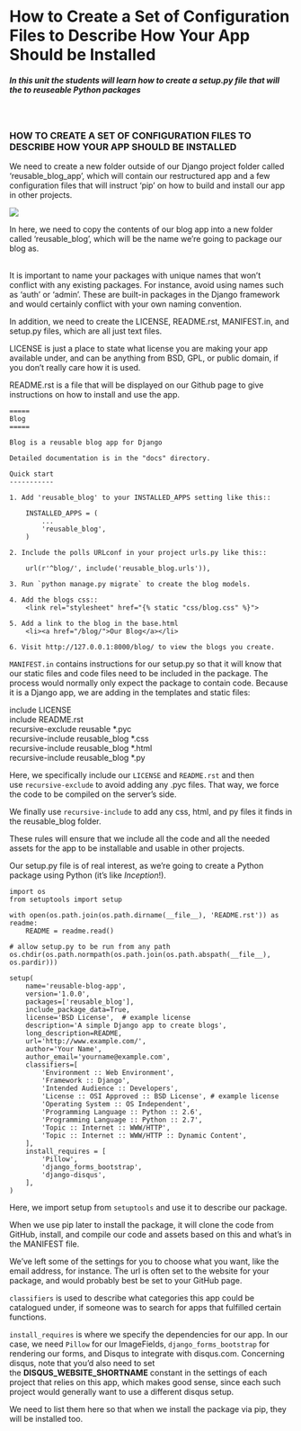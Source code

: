 How to Create a Set of Configuration Files to Describe How Your App Should be Installed
=======================================================================================

##### In this unit the students will learn how to create a setup.py file that will the to reuseable Python packages

 

### HOW TO CREATE A SET OF CONFIGURATION FILES TO DESCRIBE HOW YOUR APP SHOULD BE INSTALLED

We need to create a new folder outside of our Django project folder called
‘reusable_blog_app’, which will contain our restructured app and a few
configuration files that will instruct ‘pip’ on how to build and install our app
in other projects.

![](http://codeinstitute.wpengine.com/wp-content/uploads/2016/01/1452278888_image4.png)

In here, we need to copy the contents of our blog app into a new folder called
‘reusable_blog’, which will be the name we’re going to package our blog as.

   
It is important to name your packages with unique names that won’t conflict with
any existing packages. For instance, avoid using names such as ‘auth’ or
‘admin’. These are built-in packages in the Django framework and would certainly
conflict with your own naming convention.

In addition, we need to create the LICENSE, README.rst, MANIFEST.in, and
setup.py files, which are all just text files.

LICENSE is just a place to state what license you are making your app available
under, and can be anything from BSD, GPL, or public domain, if you don’t really
care how it is used.

README.rst is a file that will be displayed on our Github page to give
instructions on how to install and use the app.

~~~~~~~~~~~~~~~~~~~~~~~~~~~~~~~~~~~~~~~~~~~~~~~~~~~~~~~~~~~~~~~~~~~~~~~~~~~~~~~~
=====
Blog
=====
 
Blog is a reusable blog app for Django
 
Detailed documentation is in the "docs" directory.
 
Quick start
-----------
 
1. Add 'reusable_blog' to your INSTALLED_APPS setting like this::
 
    INSTALLED_APPS = (
        ...
        'reusable_blog',
    )
 
2. Include the polls URLconf in your project urls.py like this::
 
    url(r'^blog/', include('reusable_blog.urls')),
 
3. Run `python manage.py migrate` to create the blog models.
 
4. Add the blogs css::
    <link rel="stylesheet" href="{% static "css/blog.css" %}">
 
5. Add a link to the blog in the base.html
    <li><a href="/blog/">Our Blog</a></li>
 
6. Visit http://127.0.0.1:8000/blog/ to view the blogs you create.
~~~~~~~~~~~~~~~~~~~~~~~~~~~~~~~~~~~~~~~~~~~~~~~~~~~~~~~~~~~~~~~~~~~~~~~~~~~~~~~~

  
`MANIFEST.in` contains instructions for our setup.py so that it will know that
our static files and code files need to be included in the package. The process
would normally only expect the package to contain code. Because it is a Django
app, we are adding in the templates and static files:

include LICENSE  
include README.rst  
recursive-exclude reusable \*.pyc  
recursive-include reusable_blog \*.css  
recursive-include reusable_blog \*.html  
recursive-include reusable_blog \*.py

  
Here, we specifically include our `LICENSE` and `README.rst` and then
use `recursive-exclude` to avoid adding any .pyc files. That way, we force the
code to be compiled on the server’s side.

We finally use `recursive-include` to add any css, html, and py files it finds
in the reusable_blog folder.

These rules will ensure that we include all the code and all the needed assets
for the app to be installable and usable in other projects.

Our setup.py file is of real interest, as we’re going to create a Python package
using Python (it’s like *Inception*!).

~~~~~~~~~~~~~~~~~~~~~~~~~~~~~~~~~~~~~~~~~~~~~~~~~~~~~~~~~~~~~~~~~~~~~~~~~~~~~~~~
import os
from setuptools import setup
 
with open(os.path.join(os.path.dirname(__file__), 'README.rst')) as readme:
    README = readme.read()
 
# allow setup.py to be run from any path
os.chdir(os.path.normpath(os.path.join(os.path.abspath(__file__), os.pardir)))
 
setup(
    name='reusable-blog-app',
    version='1.0.0',
    packages=['reusable_blog'],
    include_package_data=True,
    license='BSD License',  # example license
    description='A simple Django app to create blogs',
    long_description=README,
    url='http://www.example.com/',
    author='Your Name',
    author_email='yourname@example.com',
    classifiers=[
        'Environment :: Web Environment',
        'Framework :: Django',
        'Intended Audience :: Developers',
        'License :: OSI Approved :: BSD License', # example license
        'Operating System :: OS Independent',
        'Programming Language :: Python :: 2.6',
        'Programming Language :: Python :: 2.7',
        'Topic :: Internet :: WWW/HTTP',
        'Topic :: Internet :: WWW/HTTP :: Dynamic Content',
    ],
    install_requires = [
        'Pillow',
        'django_forms_bootstrap',
        'django-disqus',
    ],
)
~~~~~~~~~~~~~~~~~~~~~~~~~~~~~~~~~~~~~~~~~~~~~~~~~~~~~~~~~~~~~~~~~~~~~~~~~~~~~~~~

Here, we import setup from `setuptools` and use it to describe our package.

When we use pip later to install the package, it will clone the code from
GitHub, install, and compile our code and assets based on this and what’s in the
MANIFEST file.

We’ve left some of the settings for you to choose what you want, like the email
address, for instance. The url is often set to the website for your package, and
would probably best be set to your GitHub page.

`classifiers` is used to describe what categories this app could be catalogued
under, if someone was to search for apps that fulfilled certain functions.

`install_requires` is where we specify the dependencies for our app. In our
case, we need `Pillow` for our ImageFields, `django_forms_bootstrap` for
rendering our forms, and Disqus to integrate with disqus.com. Concerning disqus,
note that you’d also need to set the **DISQUS_WEBSITE_SHORTNAME** constant in
the settings of each project that relies on this app, which makes good sense,
since each such project would generally want to use a different disqus setup.

We need to list them here so that when we install the package via pip, they will
be installed too.
